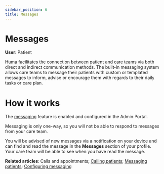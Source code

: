 ```yaml
---
sidebar_position: 6
title: Messages
---
```

# Messages
**User**: Patient

Huma facilitates the connection between patient and care teams via both direct and indirect communication methods. The built-in messaging system allows care teams to message their patients with custom or templated messages to inform, advise or encourage them with regards to their daily tasks or care plan.

# How it works​

The [messaging](data-collection/admin-portal/managing-deployments/general-settings/configuring-messages.md) feature is enabled and configured in the Admin Portal.

Messaging is only one-way, so you will not be able to respond to messages from your care team. 

You will be advised of new messages via a notification on your device and can find and read the message in the **Messages** section of your profile. Your care team will be able to see when you have read the message. 

**Related articles**: Calls and appointments; [Calling patients](data-collection/clinician-portal/telemedicine/calling-patients.md); [Messaging patients](data-collection/clinician-portal/telemedicine/messaging-patients.md); [Configuring messaging](data-collection/admin-portal/managing-deployments/general-settings/configuring-messages.md)
